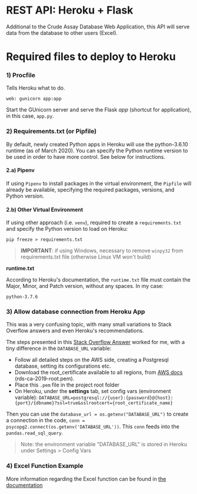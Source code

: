# REST API: Heroku + Flask
Additional to the Crude Assay Database Web Application, this API will serve data from the database to other users (Excel).

# Required files to deploy to Heroku
### 1) Procfile
Tells Heroku what to do.

`web: gunicorn app:app`

Start the GUnicorn server and serve the Flask *app* (shortcut for application), in this case, `app.py`.

### 2) Requirements.txt (or Pipfile)
By default, newly created Python apps in Heroku will use the python-3.6.10 runtime (as of March 2020). You can specify
the Python runtime version to be used in order to have more control. See below for instructions.

#### 2.a) Pipenv
If using `Pipenv` to install packages in the virtual environment, the `Pipfile` will already be available, specifying
the required packages, versions, and Python version.

#### 2.b) Other Virtual Environment
If using other approach (i.e. `venv`), required to create a `requirements.txt` and specify the Python version to load
on Heroku:

`pip freeze > requirements.txt`

> **IMPORTANT**: if using Windows, necessary to remove `winpy32` from requirements.txt file (otherwise Linux VM won't build)
>
**runtime.txt**

According to Heroku's documentation, the `runtime.txt` file must contain the Major, Minor, and Patch version, without
any spaces. In my case:

`python-3.7.6`

### 3) Allow database connection from Heroku App
This was a very confusing topic, with many small variations to Stack Overflow answers and even Heroku's recommendations.

The steps presented in this [Stack Overflow Answer](https://stackoverflow.com/questions/35247347/point-heroku-application-to-aws-rds-database)
worked for me, with a tiny difference in the `DATABASE_URL` variable:

+ Follow all detailed steps on the AWS side, creating a Postgresql database, setting its configurations etc.
+ Download the root_certificate available to all regions, from [AWS docs](https://docs.aws.amazon.com/AmazonRDS/latest/UserGuide/UsingWithRDS.SSL.html) (rds-ca-2019-root.pem).
+ Place this `.pem` file in the project root folder
+ On Heroku, under the **settings** tab, set config vars (environment variable):
`DATABASE_URL=postgresql://{user}:{password}@{host}:{port}/{dbname}?ssl=true&sslrootcert={root_certificate_name}`

Then you can use the `database_url = os.getenv("DATABASE_URL")` to create a connection in the code, `conn = psycopg2.connect(os.getenv('DATABASE_URL'))`.
This `conn` feeds into the `pandas.read_sql_query`.

> Note: the environment variable "DATABASE_URL" is stored in Heroku under Settings > Config Vars 


### 4) Excel Function Example
More information regarding the Excel function can be found in [the documentation](https://github.com/mvictorino-ea/crude_assay_api/blob/master/Excel_VBA/documentation_VBA.md)
